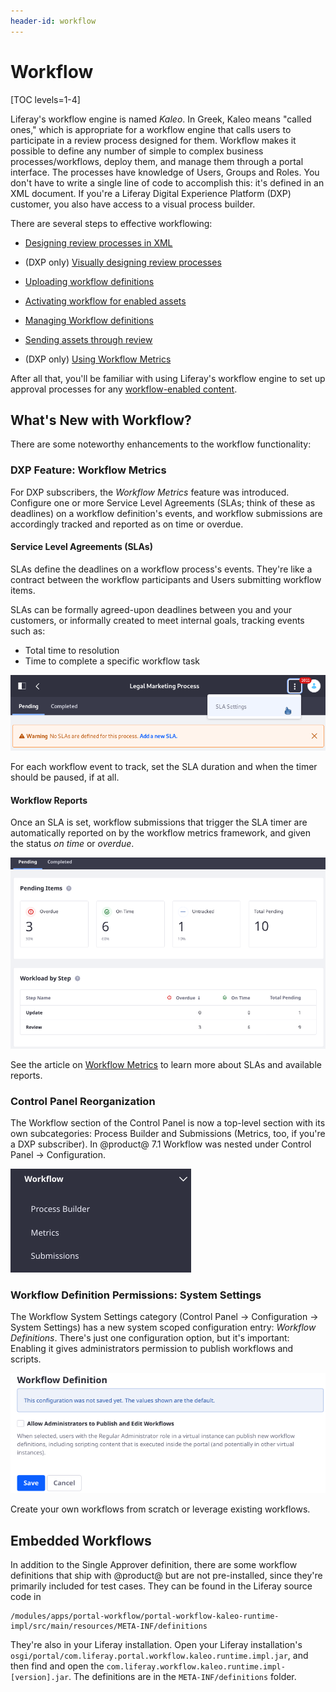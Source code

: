 ```yaml
---
header-id: workflow
---
```


# Workflow

[TOC levels=1-4]

Liferay's workflow engine is named *Kaleo*. In Greek, Kaleo means "called ones,"
which is appropriate for a workflow engine that calls users to participate in a
review process designed for them. Workflow makes it possible to define any
number of simple to complex business processes/workflows, deploy them, and
manage them through a portal interface. The processes have knowledge of Users,
Groups and Roles. You don't have to write a single line of code to accomplish
this: it's defined in an XML document. If you're a Liferay Digital Experience
Platform (DXP) customer, you also have access to a visual process builder.

There are several steps to effective workflowing:

- [Designing review processes in XML](/docs/7-2/reference/-/knowledge_base/r/crafting-xml-workflow-definitions)

- (DXP only) [Visually designing review processes](https://help.liferay.com/hc/en-us/articles/360028821892-Workflow-Designer)

- [Uploading workflow definitions](/docs/7-2/user/-/knowledge_base/u/managing-workflows#uploading-workflow-definitions)

- [Activating workflow for enabled assets](/docs/7-2/user/-/knowledge_base/u/activating-workflow)

- [Managing Workflow definitions](/docs/7-2/user/-/knowledge_base/u/managing-workflows)

- [Sending assets through review](/docs/7-2/user/-/knowledge_base/u/reviewing-assets)

- (DXP only) [Using Workflow Metrics](https://help.liferay.com/hc/en-us/articles/360029042071-Workflow-Metrics-The-Service-Level-Agreement-SLA-)

After all that, you'll be familiar with using Liferay's workflow engine to set
up approval processes for any
[workflow-enabled content](/docs/7-2/user/-/knowledge_base/u/activating-workflow).

## What's New with Workflow?

There are some noteworthy enhancements to the workflow functionality:

### DXP Feature: Workflow Metrics

For DXP subscribers, the _Workflow Metrics_ feature was introduced. Configure
one or more Service Level Agreements (SLAs; think of these as deadlines) on a
workflow definition's events, and workflow submissions are accordingly tracked
and reported as on time or overdue.

#### Service Level Agreements (SLAs)

SLAs define the deadlines on a workflow process's events. They're like a
contract between the workflow participants and Users submitting workflow items.

SLAs can be formally agreed-upon deadlines between you and your customers, or
informally created to meet internal goals, tracking events such as:

- Total time to resolution
- Time to complete a specific workflow task

![Figure 1: Use Service Level Agreements (SLAs) to define how workflow metrics are reported.](../../images/workflow-add-sla.png)

For each workflow event to track, set the SLA duration and when the timer should
be paused, if at all.

#### Workflow Reports

Once an SLA is set, workflow submissions that trigger the SLA timer are
automatically reported on by the workflow metrics framework, and given the
status _on time_ or _overdue_.

![Figure 2: See Workflow Reports generated based on your SLAs.](../../images/workflow-report.png)

See the article on
[Workflow Metrics](https://help.liferay.com/hc/en-us/articles/360029042071-Workflow-Metrics-The-Service-Level-Agreement-SLA-)
to learn more about SLAs and available reports.

### Control Panel Reorganization

The Workflow section of the Control Panel is now a top-level section with its
own subcategories: Process Builder and Submissions (Metrics, too, if you're a
DXP subscriber). In @product@ 7.1 Workflow was nested under Control Panel
&rarr; Configuration.

![Figure 3: Workflow has a top-level entry in the Control Panel.](../../images/workflow-menu.png)

### Workflow Definition Permissions: System Settings

The Workflow System Settings category (Control Panel &rarr; Configuration &rarr;
System Settings) has a new system scoped configuration entry: _Workflow
Definitions_. There's just one configuration option, but it's important:
Enabling it gives administrators permission to publish workflows and scripts.

![Figure 4: Explicit permission must be granted before administrators are allowed to publish and edit workflow definitions.](../../images/workflow-publication-permission.png)

Create your own workflows from scratch or leverage existing workflows.

## Embedded Workflows

In addition to the Single Approver definition, there are some workflow
definitions that ship with @product@ but are not pre-installed, since they're
primarily included for test cases. They can be found in the Liferay source code
in

    /modules/apps/portal-workflow/portal-workflow-kaleo-runtime-impl/src/main/resources/META-INF/definitions

They're also in your Liferay installation. Open your Liferay installation's
`osgi/portal/com.liferay.portal.workflow.kaleo.runtime.impl.jar`, and then find
and open the `com.liferay.workflow.kaleo.runtime.impl-[version].jar`. The
definitions are in the `META-INF/definitions` folder.

